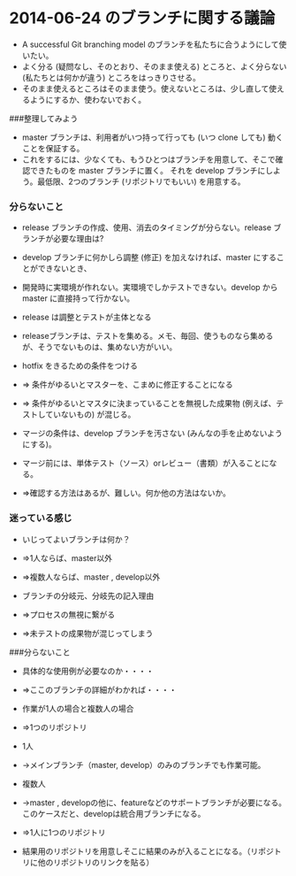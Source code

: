 # 2014-06-24 のブランチに関する議論

 * A successful Git branching model のブランチを私たちに合うようにして使いたい。
 * よく分る (疑問なし、そのとおり、そのまま使える) ところと、よく分らない (私たちとは何かが違う) ところをはっきりさせる。
 * そのまま使えるところはそのまま使う。使えないところは、少し直して使えるようにするか、使わないでおく。

###整理してみよう 

* master ブランチは、利用者がいつ持って行っても (いつ clone しても) 動くことを保証する。
* これをするには、少なくても、もうひとつはブランチを用意して、そこで確認できたものを master ブランチに置く。
それを develop ブランチにしよう。最低限、2つのブランチ (リポジトリでもいい) を用意する。


### 分らないこと 

* release ブランチの作成、使用、消去のタイミングが分らない。release ブランチが必要な理由は?
 * develop ブランチに何かしら調整 (修正) を加えなければ、master にすることができないとき、
 * 開発時に実環境が作れない。実環境でしかテストできない。develop から master に直接持って行かない。

* release は調整とテストが主体となる
 * releaseブランチは、テストを集める。メモ、毎回、使うものなら集めるが、そうでないものは、集めない方がいい。

* hotfix をきるための条件をつける
 * ⇒ 条件がゆるいとマスターを、こまめに修正することになる
 * ⇒ 条件がゆるいとマスタに決まっていることを無視した成果物 (例えば、テストしていないもの) が混じる。

* マージの条件は、develop ブランチを汚さない (みんなの手を止めないようにする)。
 * マージ前には、単体テスト（ソース）orレビュー（書類）が入ることになる。
 * ⇒確認する方法はあるが、難しい。何か他の方法はないか。

### 迷っている感じ
* いじってよいブランチは何か？
 * ⇒1人ならば、master以外
 * ⇒複数人ならば、master , develop以外

* ブランチの分岐元、分岐先の記入理由
 * ⇒プロセスの無視に繋がる
 * ⇒未テストの成果物が混じってしまう

###分らないこと
* 具体的な使用例が必要なのか・・・・
 * ⇒ここのブランチの詳細がわかれば・・・・
 
* 作業が1人の場合と複数人の場合
* ⇒1つのリポジトリ
 * 1人
 * →メインブランチ（master, develop）のみのブランチでも作業可能。

 * 複数人
 * →master , developの他に、featureなどのサポートブランチが必要になる。このケースだと、developは統合用ブランチになる。

* ⇒1人に1つのリポジトリ
 * 結果用のリポジトリを用意しそこに結果のみが入ることになる。（リポジトリに他のリポジトリのリンクを貼る）

